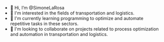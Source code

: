 - 👋 Hi, I’m @SimoneLaRosa
- 👀 I'm interested in the fields of transportation and logistics.
- 🌱 I'm currently learning programming to optimize and automate repetitive tasks in these sectors.
- 💞️ I'm looking to collaborate on projects related to process optimization and automation in transportation and logistics.


<!---
SimoneLaRosa/SimoneLaRosa is a ✨ special ✨ repository because its `README.md` (this file) appears on your GitHub profile.
You can click the Preview link to take a look at your changes.
--->
